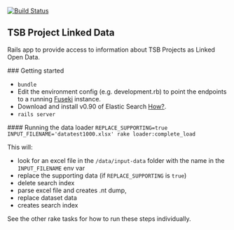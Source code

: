 [![Build Status](https://travis-ci.org/Swirrl/tsb-project-data.svg?branch=master)](https://travis-ci.org/Swirrl/tsb-project-data)

## TSB Project Linked Data

Rails app to provide access to information about TSB Projects as Linked Open Data.

### Getting started

* `bundle`
* Edit the environment config (e.g. development.rb) to point the endpoints to a running [Fuseki](https://jena.apache.org/documentation/serving_data/) instance.
* Download and install v0.90 of Elastic Search [How?](http://www.elasticsearch.org/guide/reference/setup/).
* `rails server`

#### Running the data loader
`REPLACE_SUPPORTING=true INPUT_FILENAME='datatest1000.xlsx' rake loader:complete_load`

This will:

* look for an excel file in the `/data/input-data` folder with the name in the `INPUT_FILENAME` env var
* replace the supporting data (if `REPLACE_SUPPORTING` is `true`)
* delete search index
* parse excel file and creates .nt dump,
* replace dataset data
* creates search index

See the other rake tasks for how to run these steps individually.